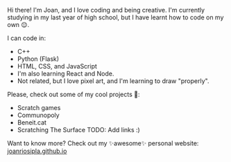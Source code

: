 Hi there! I'm Joan, and I love coding and being creative. I'm currently studying in my last year of high school, but I have learnt how to code on my own 😌.

I can code in:
- C++
- Python (Flask)
- HTML, CSS, and JavaScript
- I'm also learning React and Node.
- Not related, but I love pixel art, and I'm learning to draw "properly".

Please, check out some of my cool projects 🥺:
- Scratch games
- Communopoly
- Beneit.cat
- Scratching The Surface
TODO: Add links :)

Want to know more? Check out my ✨awesome✨ personal website: [joanriosipla.github.io](https://joanriosipla.github.io)

<!--
**JoanRiosiPla/JoanRiosiPla** is a ✨ _special_ ✨ repository because its `README.md` (this file) appears on your GitHub profile.

Here are some ideas to get you started:

- 🔭 I’m currently working on ...
- 🌱 I’m currently learning ...
- 👯 I’m looking to collaborate on ...
- 🤔 I’m looking for help with ...
- 💬 Ask me about ...
- 📫 How to reach me: ...
- 😄 Pronouns: ...
- ⚡ Fun fact: ...
-->
